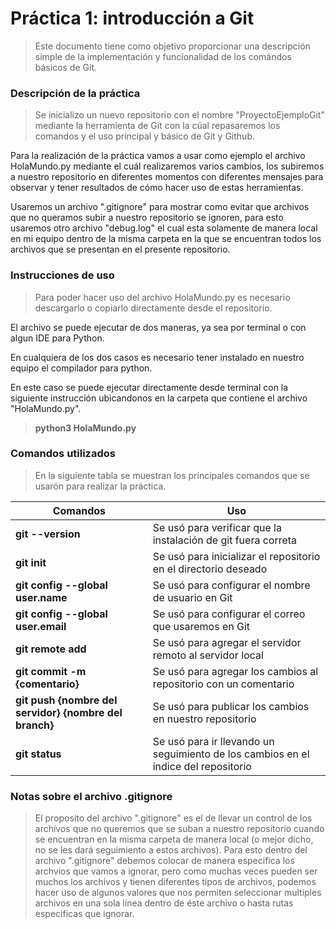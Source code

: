 # **Práctica 1: introducción a Git**

>Este documento tiene como objetivo proporcionar una descripción simple de la implementación y funcionalidad de los comándos básicos de Git.

### Descripción de la práctica

>Se inicializo un nuevo repositorio con el nombre "ProyectoEjemploGit" mediante la herramienta de Git con la cúal repasaremos los comandos y el uso principal y básico de Git y Github.

Para la realización de la práctica vamos a usar como ejemplo el archivo HolaMundo.py mediante el cuál realizaremos varios cambios, los subiremos a nuestro repositorio en diferentes momentos con diferentes mensajes para observar y tener resultados de cómo hacer uso de estas herramientas.

Usaremos un archivo ".gitignore" para mostrar como evitar que archivos que no queramos subir a nuestro repositorio se ignoren, para esto usaremos otro archivo "debug.log" el cual esta solamente de manera local en mi equipo dentro de la misma carpeta en la que se encuentran todos los archivos que se presentan en el presente repositorio.

### Instrucciones de uso

>Para poder hacer uso del archivo HolaMundo.py es necesario descargarlo o copiarlo directamente desde el repositorio.

El archivo se puede ejecutar de dos maneras, ya sea por terminal o con algun IDE para Python.

En cualquiera de los dos casos es necesario tener instalado en nuestro equipo el compilador para python.

En este caso se puede ejecutar directamente desde terminal con la siguiente instrucción ubicandonos en la carpeta que contiene el archivo "HolaMundo.py".

>**python3 HolaMundo.py**

### Comandos utilizados
>En la siguiente tabla se muestran los principales comandos que se usarón para realizar la práctica.

|   Comandos	|   Uso	|
|---	|---	|
| **git --version**	|Se usó para verificar que la instalación de git fuera correta|
| **git init** | Se usó para inicializar el repositorio en el directorio deseado|
| **git config --global user.name** | Se usó para configurar el nombre de usuario en Git |
| **git config --global user.email** | Se usó para configurar el correo que usaremos en Git |
| **git remote add** | Se usó para agregar el servidor remoto al servidor local|
| **git commit -m {comentario}** | Se usó para agregar los cambios al repositorio con un comentario |
| **git push {nombre del servidor} {nombre del branch}**| Se usó para publicar los cambios en nuestro repositorio |
| **git status**| Se usó para ir llevando un seguimiento de los cambios en el índice del repositorio|

### Notas sobre el archivo .gitignore

>El proposito del archivo ".gitignore" es el de llevar un control de los archivos que no queremos que se suban a nuestro repositorio cuando se encuentran en la misma carpeta de manera local (o mejor dicho, no se les dará seguimiento a estos archivos). Para esto dentro del archivo ".gitignore" debemos colocar de manera especifica los archvios que vamos a ignorar, pero como muchas veces pueden ser muchos los archivos y tienen diferentes tipos de archivos, podemos hacer uso de algunos valores que nos permiten seleccionar multiples archivos en una sola línea dentro de éste archivo o hasta rutas especificas que ignorar.